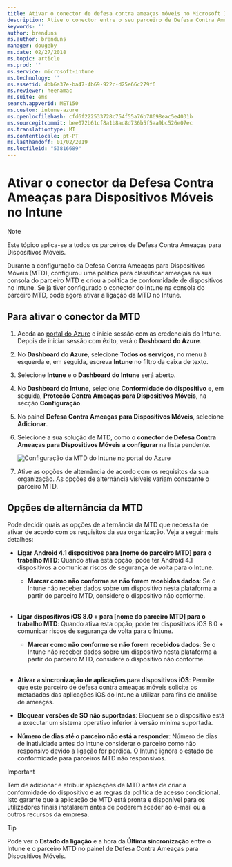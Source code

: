 ```yaml
---
title: Ativar o conector de defesa contra ameaças móveis no Microsoft Intune | Microsoft Intune
description: Ative o conector entre o seu parceiro de Defesa Contra Ameaças para Dispositivos Móveis (MTD) e o Microsoft Intune.
keywords: ''
author: brenduns
ms.author: brenduns
manager: dougeby
ms.date: 02/27/2018
ms.topic: article
ms.prod: ''
ms.service: microsoft-intune
ms.technology: ''
ms.assetid: dbb6a37e-ba47-4b69-922c-d25e66c279f6
ms.reviewer: heenamac
ms.suite: ems
search.appverid: MET150
ms.custom: intune-azure
ms.openlocfilehash: cfd6f222533728c754f55a76b78698eac5e4031b
ms.sourcegitcommit: bee072b61cf8a1b8ad8d736b5f5aa9bc526e07ec
ms.translationtype: MT
ms.contentlocale: pt-PT
ms.lasthandoff: 01/02/2019
ms.locfileid: "53816689"
---
```

# <a name="enable-the-mobile-threat-defense-connector-in-intune"></a>Ativar o conector da Defesa Contra Ameaças para Dispositivos Móveis no Intune

> [!NOTE] 
> Este tópico aplica-se a todos os parceiros de Defesa Contra Ameaças para Dispositivos Móveis.

Durante a configuração da Defesa Contra Ameaças para Dispositivos Móveis (MTD), configurou uma política para classificar ameaças na sua consola do parceiro MTD e criou a política de conformidade de dispositivos no Intune. Se já tiver configurado o conector do Intune na consola do parceiro MTD, pode agora ativar a ligação da MTD no Intune.

## <a name="to-enable-the-mtd-connector"></a>Para ativar o conector da MTD

1. Aceda ao [portal do Azure](https://portal.azure.com) e inicie sessão com as credenciais do Intune. Depois de iniciar sessão com êxito, verá o **Dashboard do Azure**.

2. No **Dashboard do Azure**, selecione **Todos os serviços**, no menu à esquerda e, em seguida, escreva **Intune** no filtro da caixa de texto.

3. Selecione **Intune** e o **Dashboard do Intune** será aberto.

4. No **Dashboard do Intune**, selecione **Conformidade do dispositivo** e, em seguida, **Proteção Contra Ameaças para Dispositivos Móveis**, na secção **Configuração**.

5. No painel **Defesa Contra Ameaças para Dispositivos Móveis**, selecione **Adicionar**.

6. Selecione a sua solução de MTD, como o **conector de Defesa Contra Ameaças para Dispositivos Móveis a configurar** na lista pendente.

    ![Configuração da MTD do Intune no portal do Azure](./media/enable-mtd-connector-1.png)

7. Ative as opções de alternância de acordo com os requisitos da sua organização. As opções de alternância visíveis variam consoante o parceiro MTD.

## <a name="mtd-toggle-options"></a>Opções de alternância da MTD

Pode decidir quais as opções de alternância da MTD que necessita de ativar de acordo com os requisitos da sua organização. Veja a seguir mais detalhes:

- **Ligar Android 4.1 dispositivos para [nome do parceiro MTD] para o trabalho MTD**: Quando ativa esta opção, pode ter Android 4.1 dispositivos a comunicar riscos de segurança de volta para o Intune.
    - **Marcar como não conforme se não forem recebidos dados**: Se o Intune não receber dados sobre um dispositivo nesta plataforma a partir do parceiro MTD, considere o dispositivo não conforme.
<br></br>
- **Ligar dispositivos iOS 8.0 + para [nome do parceiro MTD] para o trabalho MTD**: Quando ativa esta opção, pode ter dispositivos iOS 8.0 + comunicar riscos de segurança de volta para o Intune.
    - **Marcar como não conforme se não forem recebidos dados**: Se o Intune não receber dados sobre um dispositivo nesta plataforma a partir do parceiro MTD, considere o dispositivo não conforme.
<br></br>
- **Ativar a sincronização de aplicações para dispositivos iOS**: Permite que este parceiro de defesa contra ameaças móveis solicite os metadados das aplicações iOS do Intune a utilizar para fins de análise de ameaças.

- **Bloquear versões de SO não suportadas**: Bloquear se o dispositivo está a executar um sistema operativo inferior à versão mínima suportada.

- **Número de dias até o parceiro não está a responder**: Número de dias de inatividade antes do Intune considerar o parceiro como não responsivo devido a ligação for perdida. O Intune ignora o estado de conformidade para parceiros MTD não responsivos.

> [!IMPORTANT] 
> Tem de adicionar e atribuir aplicações de MTD antes de criar a conformidade do dispositivo e as regras da política de acesso condicional. Isto garante que a aplicação de MTD está pronta e disponível para os utilizadores finais instalarem antes de poderem aceder ao e-mail ou a outros recursos da empresa.

> [!TIP]
> Pode ver o **Estado da ligação** e a hora da **Última sincronização** entre o Intune e o parceiro MTD no painel de Defesa Contra Ameaças para Dispositivos Móveis.

